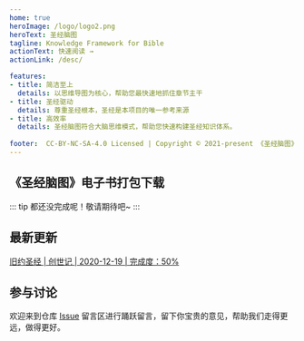 ```yaml
---
home: true
heroImage: /logo/logo2.png
heroText: 圣经脑图
tagline: Knowledge Framework for Bible
actionText: 快速阅读 →
actionLink: /desc/

features:
- title: 简洁至上
  details: 以思维导图为核心，帮助您最快速地抓住章节主干
- title: 圣经驱动
  details: 尊重圣经根本，圣经是本项目的唯一参考来源
- title: 高效率
  details: 圣经脑图符合大脑思维模式，帮助您快速构建圣经知识体系。 
  
footer:  CC-BY-NC-SA-4.0 Licensed | Copyright © 2021-present 《圣经脑图》项目组
---
```


## 《圣经脑图》电子书打包下载

::: tip
都还没完成呢！敬请期待吧~
:::

## 最新更新

 [  旧约圣经  |  创世记  |  2020-12-19  |  完成度：50%  ](/book/Genesis.md)



## 参与讨论

欢迎来到仓库 [Issue](https://github.com/wangxinleo/knowledge-framework-for-bible/issues/I2A0HT) 留言区进行踊跃留言，留下你宝贵的意见，帮助我们走得更远，做得更好。

